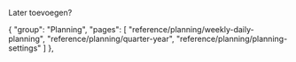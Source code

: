 Later toevoegen?

{
                "group": "Planning",
                "pages": [
                  "reference/planning/weekly-daily-planning",
                  "reference/planning/quarter-year",
                  "reference/planning/planning-settings"
                ]
              },


